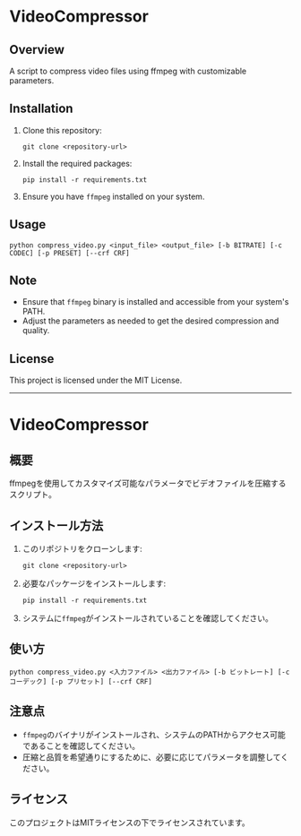 # VideoCompressor

## Overview
A script to compress video files using ffmpeg with customizable parameters.

## Installation
1. Clone this repository:
   ```
   git clone <repository-url>
   ```
2. Install the required packages:
   ```
   pip install -r requirements.txt
   ```
3. Ensure you have `ffmpeg` installed on your system.

## Usage
```
python compress_video.py <input_file> <output_file> [-b BITRATE] [-c CODEC] [-p PRESET] [--crf CRF]
```

## Note
- Ensure that `ffmpeg` binary is installed and accessible from your system's PATH.
- Adjust the parameters as needed to get the desired compression and quality.

## License
This project is licensed under the MIT License.

---

# VideoCompressor

## 概要
ffmpegを使用してカスタマイズ可能なパラメータでビデオファイルを圧縮するスクリプト。

## インストール方法
1. このリポジトリをクローンします:
   ```
   git clone <repository-url>
   ```
2. 必要なパッケージをインストールします:
   ```
   pip install -r requirements.txt
   ```
3. システムに`ffmpeg`がインストールされていることを確認してください。

## 使い方
```
python compress_video.py <入力ファイル> <出力ファイル> [-b ビットレート] [-c コーデック] [-p プリセット] [--crf CRF]
```

## 注意点
- `ffmpeg`のバイナリがインストールされ、システムのPATHからアクセス可能であることを確認してください。
- 圧縮と品質を希望通りにするために、必要に応じてパラメータを調整してください。

## ライセンス
このプロジェクトはMITライセンスの下でライセンスされています。
